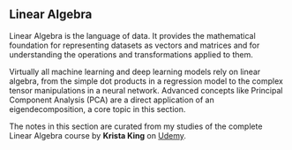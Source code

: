 ## Linear Algebra
Linear Algebra is the language of data. It provides the mathematical foundation for representing datasets as vectors and matrices and for understanding the operations and transformations applied to them.

Virtually all machine learning and deep learning models rely on linear algebra, from the simple dot products in a regression model to the complex tensor manipulations in a neural network. Advanced concepts like Principal Component Analysis (PCA) are a direct application of an eigendecomposition, a core topic in this section.

The notes in this section are curated from my studies of the complete Linear Algebra course by **Krista King** on [Udemy](https://www.udemy.com/course/linear-algebra-course).